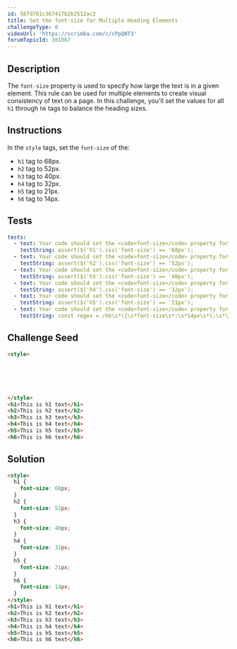 ```yaml
---
id: 587d781c367417b2b2512ac2
title: Set the font-size for Multiple Heading Elements
challengeType: 0
videoUrl: 'https://scrimba.com/c/cPpQNT3'
forumTopicId: 301067
---
```


## Description

<section id='description'>

The `font-size` property is used to specify how large the text is in a given element. This rule can be used for multiple elements to create visual consistency of text on a page. In this challenge, you'll set the values for all `h1` through `h6` tags to balance the heading sizes.

</section>

## Instructions

<section id='instructions'>

  <p>In the <code>style</code> tags, set the <code>font-size</code> of the:</p>

  <ul>
    <li><code>h1</code> tag to 68px.</li>
    <li><code>h2</code> tag to 52px.</li>
    <li><code>h3</code> tag to 40px.</li>
    <li><code>h4</code> tag to 32px.</li>
    <li><code>h5</code> tag to 21px.</li>
    <li><code>h6</code> tag to 14px.</li>
  </ul>

</section>

## Tests

<section id='tests'>

```yml
tests:
  - text: Your code should set the <code>font-size</code> property for the <code>h1</code> tag to 68 pixels.
    testString: assert($('h1').css('font-size') == '68px');
  - text: Your code should set the <code>font-size</code> property for the <code>h2</code> tag to 52 pixels.
    testString: assert($('h2').css('font-size') == '52px');
  - text: Your code should set the <code>font-size</code> property for the <code>h3</code> tag to 40 pixels.
    testString: assert($('h3').css('font-size') == '40px');
  - text: Your code should set the <code>font-size</code> property for the <code>h4</code> tag to 32 pixels.
    testString: assert($('h4').css('font-size') == '32px');
  - text: Your code should set the <code>font-size</code> property for the <code>h5</code> tag to 21 pixels.
    testString: assert($('h5').css('font-size') == '21px');
  - text: Your code should set the <code>font-size</code> property for the <code>h6</code> tag to 14 pixels.
    testString: const regex = /h6\s*\{\s*font-size\s*:\s*14px\s*(;\s*\}|\})/i; assert.strictEqual(true, regex.test(code));

```

</section>

## Challenge Seed

<section id='challengeSeed'>

<div id='html-seed'>

```html
<style>






</style>
<h1>This is h1 text</h1>
<h2>This is h2 text</h2>
<h3>This is h3 text</h3>
<h4>This is h4 text</h4>
<h5>This is h5 text</h5>
<h6>This is h6 text</h6>
```

</div>

</section>

## Solution

<section id='solution'>

```html
<style>
  h1 {
    font-size: 68px;
  }
  h2 {
    font-size: 52px;
  }
  h3 {
    font-size: 40px;
  }
  h4 {
    font-size: 32px;
  }
  h5 {
    font-size: 21px;
  }
  h6 {
    font-size: 14px;
  }
</style>
<h1>This is h1 text</h1>
<h2>This is h2 text</h2>
<h3>This is h3 text</h3>
<h4>This is h4 text</h4>
<h5>This is h5 text</h5>
<h6>This is h6 text</h6>
```

</section>
